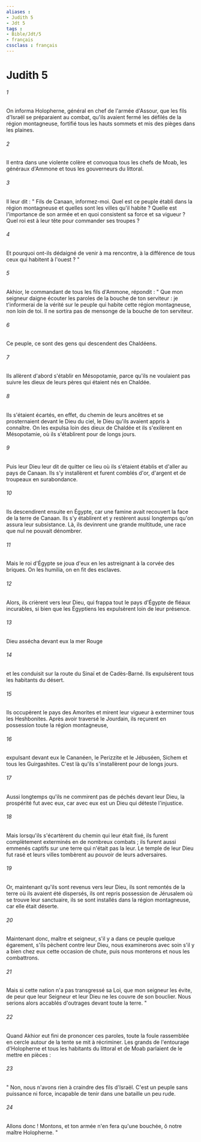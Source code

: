 ```yaml
---
aliases : 
- Judith 5
- Jdt 5
tags : 
- Bible/Jdt/5
- français
cssclass : français
---
```


# Judith 5

###### 1
On informa Holopherne, général en chef de l'armée d'Assour, que les fils d'Israël se préparaient au combat, qu'ils avaient fermé les défilés de la région montagneuse, fortifié tous les hauts sommets et mis des pièges dans les plaines.
###### 2
Il entra dans une violente colère et convoqua tous les chefs de Moab, les généraux d'Ammone et tous les gouverneurs du littoral.
###### 3
Il leur dit : " Fils de Canaan, informez-moi. Quel est ce peuple établi dans la région montagneuse et quelles sont les villes qu'il habite ? Quelle est l'importance de son armée et en quoi consistent sa force et sa vigueur ? Quel roi est à leur tête pour commander ses troupes ?
###### 4
Et pourquoi ont-ils dédaigné de venir à ma rencontre, à la différence de tous ceux qui habitent à l'ouest ? "
###### 5
Akhior, le commandant de tous les fils d'Ammone, répondit : " Que mon seigneur daigne écouter les paroles de la bouche de ton serviteur : je t'informerai de la vérité sur le peuple qui habite cette région montagneuse, non loin de toi. Il ne sortira pas de mensonge de la bouche de ton serviteur.
###### 6
Ce peuple, ce sont des gens qui descendent des Chaldéens.
###### 7
Ils allèrent d'abord s'établir en Mésopotamie, parce qu'ils ne voulaient pas suivre les dieux de leurs pères qui étaient nés en Chaldée.
###### 8
Ils s'étaient écartés, en effet, du chemin de leurs ancêtres et se prosternaient devant le Dieu du ciel, le Dieu qu'ils avaient appris à connaître. On les expulsa loin des dieux de Chaldée et ils s'exilèrent en Mésopotamie, où ils s'établirent pour de longs jours.
###### 9
Puis leur Dieu leur dit de quitter ce lieu où ils s'étaient établis et d'aller au pays de Canaan. Ils s'y installèrent et furent comblés d'or, d'argent et de troupeaux en surabondance.
###### 10
Ils descendirent ensuite en Égypte, car une famine avait recouvert la face de la terre de Canaan. Ils s'y établirent et y restèrent aussi longtemps qu'on assura leur subsistance. Là, ils devinrent une grande multitude, une race que nul ne pouvait dénombrer.
###### 11
Mais le roi d'Égypte se joua d'eux en les astreignant à la corvée des briques. On les humilia, on en fit des esclaves.
###### 12
Alors, ils crièrent vers leur Dieu, qui frappa tout le pays d'Égypte de fléaux incurables, si bien que les Égyptiens les expulsèrent loin de leur présence.
###### 13
Dieu assécha devant eux la mer Rouge
###### 14
et les conduisit sur la route du Sinaï et de Cadès-Barné. Ils expulsèrent tous les habitants du désert.
###### 15
Ils occupèrent le pays des Amorites et mirent leur vigueur à exterminer tous les Heshbonites. Après avoir traversé le Jourdain, ils reçurent en possession toute la région montagneuse,
###### 16
expulsant devant eux le Cananéen, le Perizzite et le Jébuséen, Sichem et tous les Guirgashites. C'est là qu'ils s'installèrent pour de longs jours.
###### 17
Aussi longtemps qu'ils ne commirent pas de péchés devant leur Dieu, la prospérité fut avec eux, car avec eux est un Dieu qui déteste l'injustice.
###### 18
Mais lorsqu'ils s'écartèrent du chemin qui leur était fixé, ils furent complètement exterminés en de nombreux combats ; ils furent aussi emmenés captifs sur une terre qui n'était pas la leur. Le temple de leur Dieu fut rasé et leurs villes tombèrent au pouvoir de leurs adversaires.
###### 19
Or, maintenant qu'ils sont revenus vers leur Dieu, ils sont remontés de la terre où ils avaient été dispersés, ils ont repris possession de Jérusalem où se trouve leur sanctuaire, ils se sont installés dans la région montagneuse, car elle était déserte.
###### 20
Maintenant donc, maître et seigneur, s'il y a dans ce peuple quelque égarement, s'ils pèchent contre leur Dieu, nous examinerons avec soin s'il y a bien chez eux cette occasion de chute, puis nous monterons et nous les combattrons.
###### 21
Mais si cette nation n'a pas transgressé sa Loi, que mon seigneur les évite, de peur que leur Seigneur et leur Dieu ne les couvre de son bouclier. Nous serions alors accablés d'outrages devant toute la terre. "
###### 22
Quand Akhior eut fini de prononcer ces paroles, toute la foule rassemblée en cercle autour de la tente se mit à récriminer. Les grands de l'entourage d'Holopherne et tous les habitants du littoral et de Moab parlaient de le mettre en pièces :
###### 23
" Non, nous n'avons rien à craindre des fils d'Israël. C'est un peuple sans puissance ni force, incapable de tenir dans une bataille un peu rude.
###### 24
Allons donc ! Montons, et ton armée n'en fera qu'une bouchée, ô notre maître Holopherne. "
